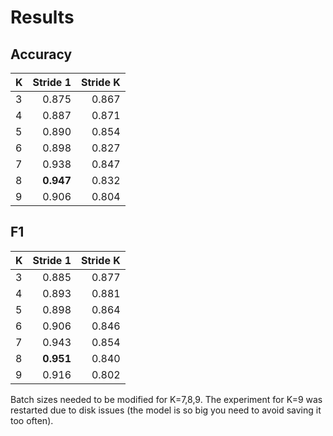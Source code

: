 # Results

## Accuracy

| K   |      Stride 1     |  Stride K |
|----------|-------------:|------:|
| 3 | 0.875  |  0.867 |
| 4 | 0.887  | 0.871  |
| 5 |  0.890 |  0.854 |
| 6 |  0.898 |  0.827 |
| 7 | 0.938  | 0.847  |
| 8 | **0.947**  | 0.832  |
| 9 |  0.906 |  0.804 |
## F1

| K   |      Stride 1     |  Stride K |
|----------|-------------:|------:|
| 3 |  0.885 |  0.877 |
| 4 | 0.893  |  0.881 |
| 5 | 0.898  | 0.864  |
| 6 | 0.906  | 0.846  |
| 7 |  0.943 |  0.854 |
| 8 | **0.951**  | 0.840  |
| 9 |  0.916 |  0.802 |

Batch sizes needed to be modified for K=7,8,9. The experiment for K=9 was restarted due to disk issues (the model is so big you need to avoid saving it too often).